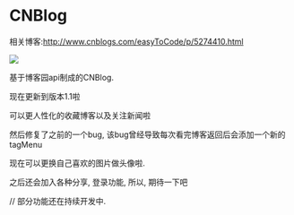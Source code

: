 # CNBlog

相关博客:http://www.cnblogs.com/easyToCode/p/5274410.html

<img src="http://images2015.cnblogs.com/blog/774863/201603/774863-20160314015124599-986834315.gif"/>

基于博客园api制成的CNBlog.

现在更新到版本1.1啦

可以更人性化的收藏博客以及关注新闻啦

然后修复了之前的一个bug, 该bug曾经导致每次看完博客返回后会添加一个新的tagMenu

现在可以更换自己喜欢的图片做头像啦.

之后还会加入各种分享, 登录功能, 所以, 期待一下吧

// 部分功能还在持续开发中.

